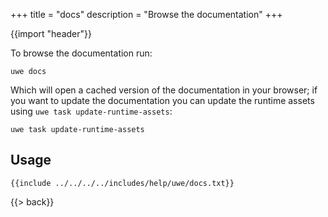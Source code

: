 +++
title = "docs"
description = "Browse the documentation"
+++

{{import "header"}}

To browse the documentation run:

```text
uwe docs
```

Which will open a cached version of the documentation in your browser; if you want to update the documentation you can update the runtime assets using `uwe task update-runtime-assets`:

```text
uwe task update-runtime-assets
```

## Usage

```text
{{include ../../../../includes/help/uwe/docs.txt}}
```

{{> back}}
